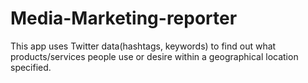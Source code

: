 # Media-Marketing-reporter
This app uses Twitter data(hashtags, keywords) to find out what products/services people use or desire within a geographical location specified.
